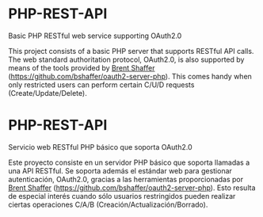 # PHP-REST-API
Basic PHP RESTful web service supporting OAuth2.0 

This project consists of a basic PHP server that supports RESTful API calls. The web standard authoritation protocol, OAuth2.0, is also supported by means of the tools provided by <a href="https://github.com/bshaffer">Brent Shaffer</a> (https://github.com/bshaffer/oauth2-server-php). This comes handy when only restricted users can perform certain C/U/D requests (Create/Update/Delete). 

# PHP-REST-API
Servicio web RESTful PHP básico que soporta OAuth2.0

Este proyecto consiste en un servidor PHP básico que soporta llamadas a una API RESTful. Se soporta además el estándar web para gestionar autenticación, OAuth2.0, gracias a las herramientas proporcionadas por <a href="https://github.com/bshaffer">Brent Shaffer</a> (https://github.com/bshaffer/oauth2-server-php). Esto resulta de especial interés cuando sólo usuarios restringidos pueden realizar ciertas operaciones C/A/B (Creación/Actualización/Borrado). 
